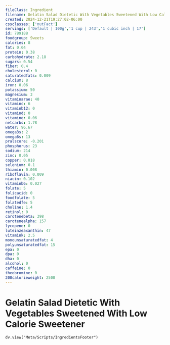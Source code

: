 ```yaml
---
fileClass: Ingredient
filename: Gelatin Salad Dietetic With Vegetables Sweetened With Low Calorie Sweetener
created: 2024-12-21T19:27:02-06:00
cssclasses: ['nutFact']
servings: ['Default | 100g','1 cup | 243','1 cubic inch | 17']
id: 789188
foodgroup: Sweets
calories: 8
fat: 0.04
protein: 0.38
carbohydrate: 2.18
sugars: 0.54
fiber: 0.4
cholesterol: 0
saturatedfats: 0.009
calcium: 8
iron: 0.06
potassium: 50
magnesium: 3
vitaminarae: 40
vitaminc: 6
vitaminb12: 0
vitamind: 0
vitamine: 0.06
netcarbs: 1.78
water: 96.67
omega3s: 2
omega6s: 13
pralscore: -0.201
phosphorus: 23
sodium: 214
zinc: 0.05
copper: 0.018
selenium: 0.1
thiamin: 0.008
riboflavin: 0.009
niacin: 0.102
vitaminb6: 0.027
folate: 5
folicacid: 0
foodfolate: 5
folatedfe: 5
choline: 1.4
retinol: 0
carotenebeta: 398
carotenealpha: 157
lycopene: 0
luteinzeaxanthin: 47
vitamink: 2.5
monounsaturatedfat: 4
polyunsaturatedfat: 15
epa: 0
dpa: 0
dha: 0
alcohol: 0
caffeine: 0
theobromine: 0
200calorieweight: 2500
---
```


# Gelatin Salad Dietetic With Vegetables Sweetened With Low Calorie Sweetener

```dataviewjs
dv.view("Meta/Scripts/IngredientsFooter")
```